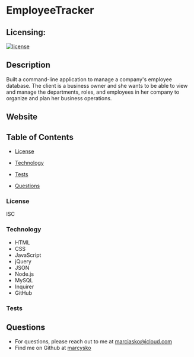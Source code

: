 # EmployeeTracker

## Licensing:
  [![license](https://img.shields.io/badge/license-ISC-yellow)](https://shields.io)

## Description
Built a command-line application to manage a company's employee database. The client is a business owner
and she wants to be able to view and manage the departments, roles, and employees in her company
to organize and plan her business operations.
## Website

## Table of Contents
 
  * [License](#License)
  
  * [Technology](#Technology)
  
  * [Tests](#Tests)
  
  * [Questions](#Questions)


### License
ISC
### Technology
- HTML 
- CSS 
- JavaScript 
- jQuery 
- JSON 
- Node.js 
- MySQL 
- Inquirer
- GitHub 

### Tests

## Questions
* For questions, please reach out to me at marciasko@icloud.com
* Find me on Github at [marcysko](http://github.com/marcysko)
